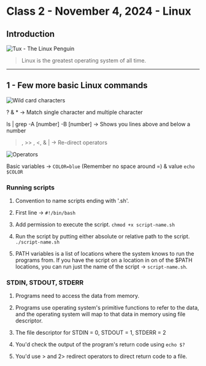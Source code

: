 # Class 2 - November 4, 2024 - Linux

## Introduction
![Tux - The Linux Penguin](https://upload.wikimedia.org/wikipedia/commons/a/af/Tux.png)

> Linux is the greatest operating system of all time.

---

## 1 - Few more basic Linux commands

![Wild card characters](https://res.cloudinary.com/practicaldev/image/fetch/s--mat5AjJs--/c_limit%2Cf_auto%2Cfl_progressive%2Cq_auto%2Cw_880/https://dev-to-uploads.s3.amazonaws.com/i/vnxp1uywkv4ct9g5vdqy.png)

? & * -> Match single character and multiple character

ls <file> | grep -A \[number] -B \[number] -> Shows you lines above and below a number

>, >> , <, & | -> Re-direct operators

![Operators](https://media.cheatography.com/storage/thumb/davechild_linux-command-line.750.jpg?last=1582977076)

Basic variables -> `COLOR=blue` (Remember no space around =) & value `echo $COLOR`

### Running scripts

1. Convention to name scripts ending with '.sh'.

2. First line -> `#!/bin/bash`

3. Add permission to execute the script. `chmod +x script-name.sh`

4. Run the script by putting either absolute or relative path to the script. `./script-name.sh`

5. PATH variables is a list of locations where the system knows to run the programs from. If you have the script on a location in on of the $PATH locations, you can run just the name of the script -> `script-name.sh`.

### STDIN, STDOUT, STDERR

1. Programs need to access the data from memory.

2. Programs use operating system's primitive functions to refer to the data, and the operating system will map to that data in memory using file descriptor. 

3. The file descriptor for STDIN = 0, STDOUT = 1, STDERR = 2 

4. You'd check the output of the program's return code using `echo $?`

5. You'd use > and 2> redirect operators to direct return code to a file. 

